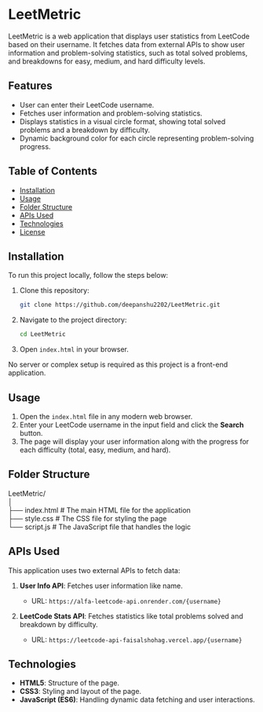 # LeetMetric

LeetMetric is a web application that displays user statistics from LeetCode based on their username. It fetches data from external APIs to show user information and problem-solving statistics, such as total solved problems, and breakdowns for easy, medium, and hard difficulty levels.

## Features

- User can enter their LeetCode username.
- Fetches user information and problem-solving statistics.
- Displays statistics in a visual circle format, showing total solved problems and a breakdown by difficulty.
- Dynamic background color for each circle representing problem-solving progress.

## Table of Contents

- [Installation](#installation)
- [Usage](#usage)
- [Folder Structure](#folder-structure)
- [APIs Used](#apis-used)
- [Technologies](#technologies)
- [License](#license)

## Installation

To run this project locally, follow the steps below:

1. Clone this repository:
    ```bash
    git clone https://github.com/deepanshu2202/LeetMetric.git
    ```

2. Navigate to the project directory:
    ```bash
    cd LeetMetric
    ```

3. Open `index.html` in your browser.

No server or complex setup is required as this project is a front-end application.

## Usage

1. Open the `index.html` file in any modern web browser.
2. Enter your LeetCode username in the input field and click the **Search** button.
3. The page will display your user information along with the progress for each difficulty (total, easy, medium, and hard).

## Folder Structure

LeetMetric/ <br>
│ <br>
├── index.html         # The main HTML file for the application <br>
├── style.css          # The CSS file for styling the page <br>
└── script.js          # The JavaScript file that handles the logic <br>


## APIs Used

This application uses two external APIs to fetch data:

1. **User Info API**: Fetches user information like name.
   - URL: `https://alfa-leetcode-api.onrender.com/{username}`

2. **LeetCode Stats API**: Fetches statistics like total problems solved and breakdown by difficulty.
   - URL: `https://leetcode-api-faisalshohag.vercel.app/{username}`

## Technologies

- **HTML5**: Structure of the page.
- **CSS3**: Styling and layout of the page.
- **JavaScript (ES6)**: Handling dynamic data fetching and user interactions.

